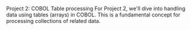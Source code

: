 Project 2: COBOL Table processing
For Project 2, we'll dive into handling data using tables (arrays) in COBOL. 
This is a fundamental concept for processing collections of related data.
